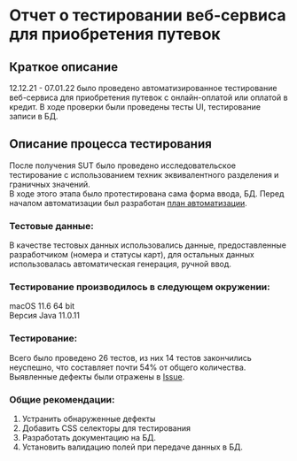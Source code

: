 # Отчет о тестировании веб-сервиса для приобретения путевок

## Краткое описание

12.12.21 - 07.01.22 было проведено автоматизированное тестирование веб-сервиса для приобретения путевок с онлайн-оплатой или оплатой в кредит.
В ходе проверки были проведены тесты UI, тестирование записи в БД.

## Описание процесса тестирования

После получения SUT было проведено исследовательское тестирование с использованием техник эквивалентного разделения и граничных значений.  
В ходе этого этапа было протестирована сама форма ввода, БД.
Перед началом автоматизации был разработан [план автоматизации](Plan.md).

### Тестовые данные:

В качестве тестовых данных использовались данные, предоставленные разработчиком (номера и статусы карт), для остальных данных использовалась автоматическая генерация, ручной ввод.

### Тестирование производилось в следующем окружении:

macOS 11.6 64 bit  
Версия Java 11.0.11

### Тестирование:

Всего было проведено 26 тестов, из них 14 тестов закончились неуспешно, что составляет почти 54% от общего количества.
Выявленные дефекты были отражены в [Issue](https://github.com/DmitriiLife/DiplomaFourModules/issues).

### Общие рекомендации:
1. Устранить обнаруженные дефекты
2. Добавить CSS селекторы для тестирования
3. Разработать документацию на БД.
4. Установить валидацию полей при передаче данных в БД.